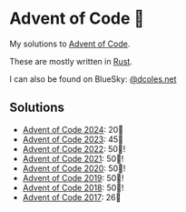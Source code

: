 # Advent of Code 🌟

My solutions to [Advent of Code](http://adventofcode.com/).

These are mostly written in [Rust](https://www.rust-lang.org/).

I can also be found on BlueSky: [@dcoles.net](https://bsky.app/profile/dcoles.net)

## Solutions
- [Advent of Code 2024](2024#readme): 20🌟
- [Advent of Code 2023](2023#readme): 45🌟
- [Advent of Code 2022](2022#readme): 50🌟!
- [Advent of Code 2021](2021#readme): 50🌟!
- [Advent of Code 2020](2020#readme): 50🌟!
- [Advent of Code 2019](2019#readme): 50🌟!
- [Advent of Code 2018](2018#readme): 50🌟!
- [Advent of Code 2017](2017#readme): 26🌟
